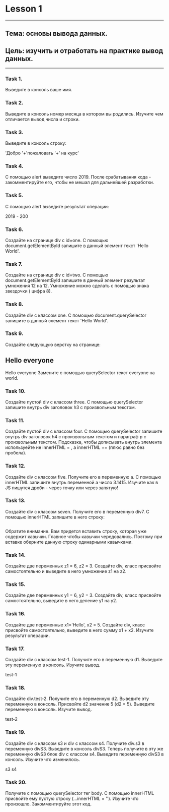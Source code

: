 # Lesson 1

---
## Тема: основы вывода данных.
## Цель: изучить и отработать на практике вывод данных.

---


### Task 1.

Выведите в консоль ваше имя.

### Task 2.

Выведите в консоль номер месяца в котором вы родились. Изучите чем отличается вывод числа и строки.

### Task 3.

Выведите в консоль строку:

'Добро '+'пожаловать '+' на курс'
### Task 4.

С помощью alert выведите число 2019. После срабатывания кода - закомментируйте его, чтобы не мешал для дальнейшей разработки.

### Task 5.

С помощью alert выведите результат операции:

2019 - 200
### Task 6.

Создайте на странице div с id=one. С помощью document.getElementById запишите в данный элемент текст 'Hello World'.

### Task 7.

Создайте на странице div с id=two. С помощью document.getElementById запишите в данный элемент результат умножения 12 на 12. Умножение можно сделать с помощью знака звездочки ( цифра 8).

### Task 8.

Создайте div с классом one. С помощью document.querySelector запишите в данный элемент текст 'Hello World'.

### Task 9.

Создайте следующую верстку на странице:

<h2>Hello <span>everyone</span></h2>

Hello everyone
Замените с помощью querySelector текст everyone на world.

### Task 10.

Создайте пустой div c классом three. С помощью querySelector запишите внутрь div заголовок h3 с произвольным текстом.

### Task 11.

Создайте пустой div c классом four. С помощью querySelector запишите внутрь div заголовок h4 с произвольным текстом и параграф p с произвольным текстом. Подсказка, чтобы дописывать внутрь элемента используейте не innerHTML = , а innerHTML += (плюс равно без пробела).

### Task 12.

Создайте div с классом five. Получите его в переменную a. С помощью innerHTML запишите внутрь переменной a число 3.1415. Изучите как в JS пишутся дроби - через точку или через запятую!

### Task 13.

Создайте div с классом seven. Получите его в переменную div7. С помощью innerHTML запишите в него строку:

<img src="https://cdn4.iconfinder.com/data/icons/food-and-drink-flat-gradient/32/cone_ice_cream_food_drink_sweet-512.png" alt="">

Обратите внимание. Вам придется вставить строку, которая уже содержит кавычки. Главное чтобы кавычки чередовались. Поэтому при вставке оберните данную строку одинарными кавычками.

### Task 14.

Создайте две переменных z1 = 6, z2 = 3. Создайте div, класс присвойте самостоятельно и выведите в него умножение z1 на z2.

### Task 15.

Создайте две переменных y1 = 6, y2 = 3. Создайте div, класс присвойте самостоятельно, выведите в него деление y1 на y2.

### Task 16.

Создайте две переменные x1='Hello', x2 = 5. Создайте div, класс присвойте самостоятельно, выведите в него сумму x1 + x2. Изучите результат операции.

### Task 17.

Создайте div с классом test-1. Получите его в переменную d1. Выведите эту переменную в консоль. Изучите вывод.

test-1
### Task 18.

Создайте div.test-2. Получите его в переменную d2. Выведите эту переменную в консоль. Присвойте d2 значение 5 (d2 = 5). Выведите переменную в консоль. Изучите вывод.

test-2
### Task 19.

Создайте div c классом s3 и div с классом s4. Получите div.s3 в переменную divS3. Выведите в консоль divS3. Теперь получите в эту же переменную divS3 блок div c классом s4. Выведите переменную divS3 в консоль. Изучите что изменилось.

s3
s4
### Task 20.

Получите c помощью querySelector тег body. С помощью innerHTML присвойте ему пустую строку (...innerHTML = ''). Изучите что произошло. Закомментируйте этот код.